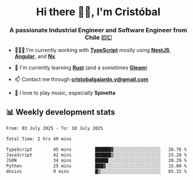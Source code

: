 <h1 align="center">Hi there ✌🏻, I'm Cristóbal</h1>
<h3 align="center">A passionate Industrial Engineer and Software Engineer from Chile 🇨🇱</h3>

- 🧑🏻‍💻 I’m currently working with **[TypeScript](https://www.typescriptlang.org)** mostly using **[NestJS](https://nestjs.com)**, **[Angular](https://angular.io)**, and **[Nx](https://nx.dev)**.

- 🌱 I'm currently learning **[Rust](https://www.rust-lang.org)** (and a sometimes **[Gleam](https://gleam.run/)**)

- 📫 Contact me through **cristobalgajardo.v@gmail.com**

- 🎸 I love to play music, especially **Spinetta**

## 📊 Weekly development stats

<!--START_SECTION:waka-->

```txt
From: 03 July 2025 - To: 10 July 2025

Total Time: 2 hrs 49 mins

TypeScript        45 mins         ██████▓░░░░░░░░░░░░░░░░░░   26.76 %
JavaScript        42 mins         ██████▒░░░░░░░░░░░░░░░░░░   25.28 %
JSON              34 mins         █████░░░░░░░░░░░░░░░░░░░░   20.29 %
Python            25 mins         ███▓░░░░░░░░░░░░░░░░░░░░░   15.00 %
dosini            9 mins          █▒░░░░░░░░░░░░░░░░░░░░░░░   05.32 %
```

<!--END_SECTION:waka-->
